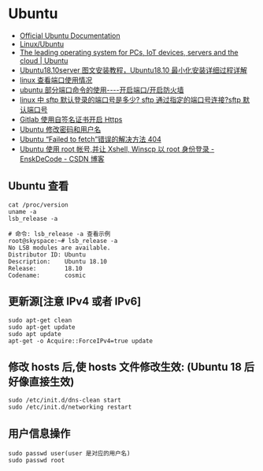# Ubuntu

- [Official Ubuntu Documentation](https://help.ubuntu.com/)
- [Linux/Ubuntu](https://www.cnblogs.com/bycnboy/p/10591620.html)
- [The leading operating system for PCs, IoT devices, servers and the cloud | Ubuntu](https://www.ubuntu.com/index_kylin)
- [Ubuntu18.10server 图文安装教程，Ubuntu18.10 最小化安装详细过程详解](http://www.piis.cn/zhishi/web1424.asp)
- [linux 查看端口使用情况](https://blog.csdn.net/zwhfyy/article/details/3971523)
- [ubuntu 部分端口命令的使用----开启端口/开启防火墙](http://www.cnblogs.com/zqunor/p/6417938.html)
- [linux 中 sftp 默认登录的端口号是多少? sftp 通过指定的端口号连接?sftp 默认端口号](https://www.cnblogs.com/chuanzhang053/p/8875759.html)
- [Gitlab 使用自签名证书开启 Https](https://www.jianshu.com/p/4111534b339f)
- [Ubuntu 修改密码和用户名](https://blog.csdn.net/qq_28959531/article/details/78989635)
- [Ubuntu “Failed to fetch”错误的解决方法 404](https://blog.csdn.net/xueer767/article/details/72864777)
- [Ubuntu 使用 root 帐号,并让 Xshell, Winscp 以 root 身份登录 - EnskDeCode - CSDN 博客](https://blog.csdn.net/tojohnonly/article/details/57184166)

## Ubuntu 查看

```shell
cat /proc/version
uname -a
lsb_release -a

```

```shell
# 命令: lsb_release -a 查看示例
root@skyspace:~# lsb_release -a
No LSB modules are available.
Distributor ID: Ubuntu
Description:    Ubuntu 18.10
Release:        18.10
Codename:       cosmic
```

## 更新源[注意 IPv4 或者 IPv6]

```shell
sudo apt-get clean
sudo apt-get update
sudo apt update
apt-get -o Acquire::ForceIPv4=true update
```

## 修改 hosts 后,使 hosts 文件修改生效: (Ubuntu 18 后好像直接生效)

```shell
sudo /etc/init.d/dns-clean start
sudo /etc/init.d/networking restart
```

## 用户信息操作

```shell
sudo passwd user(user 是对应的用户名)
sudo passwd root
```
